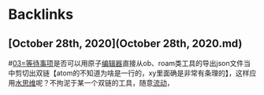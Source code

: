
# Backlinks
## [October 28th, 2020](October 28th, 2020.md)

#[03=等待事项](03=等待事项.md)是否可以用原子[编辑器](编辑器.md)直接从ob、roam类工具的导出json文件当中剪切出双链【atom的不知道为啥是一行的，xy里面确是非常有条理的】，这样应用[水思维](水思维.md)呢？不拘泥于某一个双链的工具，随意[流动](流动.md)，

